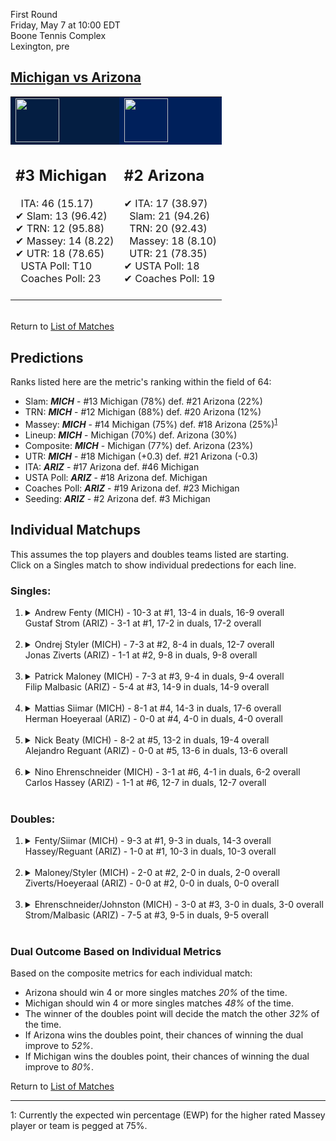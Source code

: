 First Round  
Friday, May 7 at 10:00 EDT  
Boone Tennis Complex  
Lexington, pre  
## [Michigan vs Arizona](https://www.ncaa.com/game/5833388)  

<table><tr style="background-color: #d9d9d9 !important"><td style="background-color: #041E42 !important"><img src="https://www.ncaa.com/sites/default/files/images/logos/schools/m/michigan.70.png" width="70" height="70" /></td><td style="background-color: #00205B !important"><img src="https://www.ncaa.com/sites/default/files/images/logos/schools/a/arizona.70.png" width="70" height="70" /></td></tr><tr>
<td>  

<h2>#3 Michigan</h2>  
&nbsp; ITA: 46 (15.17)<br>  
&#10004; Slam: 13 (96.42)<br>  
&#10004; TRN: 12 (95.88)<br>  
&#10004; Massey: 14 (8.22)<br>  
&#10004; UTR: 18 (78.65)<br>  
&nbsp; USTA Poll: T10<br>  
&nbsp; Coaches Poll: 23<br>  
<br>  

</td>
<td>  

<h2>#2 Arizona</h2>  
&#10004; ITA: 17 (38.97)<br>  
&nbsp; Slam: 21 (94.26)<br>  
&nbsp; TRN: 20 (92.43)<br>  
&nbsp; Massey: 18 (8.10)<br>  
&nbsp; UTR: 21 (78.35)<br>  
&#10004; USTA Poll: 18<br>  
&#10004; Coaches Poll: 19<br>  
<br>  

</td>
</tr></table>  


<br>Return to [List of Matches](../index.md)  

## Predictions  

Ranks listed here are the metric's ranking within the field of 64:  
- Slam: ***MICH*** - #13 Michigan (78%) def. #21 Arizona (22%)  
- TRN: ***MICH*** - #12 Michigan (88%) def. #20 Arizona (12%)  
- Massey: ***MICH*** - #14 Michigan (75%) def. #18 Arizona (25%)<sup>[1](#footnote1)</sup>  
- Lineup: ***MICH*** - Michigan (70%) def. Arizona (30%)  
- Composite: ***MICH*** - Michigan (77%) def. Arizona (23%)  
- UTR: ***MICH*** - #18 Michigan (+0.3) def. #21 Arizona (-0.3)  
- ITA: ***ARIZ*** - #17 Arizona def. #46 Michigan  
- USTA Poll: ***ARIZ*** - #18 Arizona def. Michigan  
- Coaches Poll: ***ARIZ*** - #19 Arizona def. #23 Michigan  
- Seeding: ***ARIZ*** - #2 Arizona def. #3 Michigan  

## Individual Matchups  
This assumes the top players and doubles teams listed are starting.  
Click on a Singles match to show individual predections for each line.  

### Singles:  

<ol>
<li><details>
<summary markdown="span">Andrew Fenty (MICH) - 10-3 at #1, 13-4 in duals, 16-9 overall<br>Gustaf Strom (ARIZ) - 3-1 at #1, 17-2 in duals, 17-2 overall</summary>
<h4>Predictions</h4><ul>
<li>Slam: <b><i>MICH</i></b> - Fenty (56%) def. Strom (44%)</li>  
<li>TRN: <b><i>ARIZ</i></b> - Strom (87%) def. Fenty (13%)</li>  
<li>Massey: <b><i>ARIZ</i></b> - Strom (75%) def. Fenty (25%)<sup><a href="#footnote1">1</a></sup></li>  
<li>UTR: <b><i>ARIZ</i></b> - Strom (69%) def. Fenty (31%)</li>  
<li>Composite: <b><i>ARIZ</i></b> - Strom (69%) def. Fenty (31%)</li>  
<li>ITA: <b><i>ARIZ</i></b> - Strom (17.40) def. Fenty (1.71)</li>  
</ul>
</details>&nbsp;</li>
<li><details>
<summary markdown="span">Ondrej Styler (MICH) - 7-3 at #2, 8-4 in duals, 12-7 overall<br>Jonas Ziverts (ARIZ) - 1-1 at #2, 9-8 in duals, 9-8 overall</summary>
<h4>Predictions</h4><ul>
<li>Slam: <b><i>MICH</i></b> - Styler (54%) def. Ziverts (46%)</li>  
<li>TRN: <b><i>MICH</i></b> - Styler (55%) def. Ziverts (45%)</li>  
<li>Massey: <b><i>MICH</i></b> - Styler (75%) def. Ziverts (25%)<sup><a href="#footnote1">1</a></sup></li>  
<li>UTR: <b><i>MICH</i></b> - Styler (76%) def. Ziverts (24%)</li>  
<li>Composite: <b><i>MICH</i></b> - Styler (64%) def. Ziverts (36%)</li>  
<li>ITA: <b><i>ARIZ</i></b> - Ziverts (7.58) def. Styler (2.60)</li>  
</ul>
</details>&nbsp;</li>
<li><details>
<summary markdown="span">Patrick Maloney (MICH) - 7-3 at #3, 9-4 in duals, 9-4 overall<br>Filip Malbasic (ARIZ) - 5-4 at #3, 14-9 in duals, 14-9 overall</summary>
<h4>Predictions</h4><ul>
<li>Slam: <b><i>ARIZ</i></b> - Malbasic (53%) def. Maloney (47%)</li>  
<li>TRN: <b><i>ARIZ</i></b> - Malbasic (64%) def. Maloney (36%)</li>  
<li>Massey: <b><i>ARIZ</i></b> - Malbasic (75%) def. Maloney (25%)<sup><a href="#footnote1">1</a></sup></li>  
<li>UTR: <b><i>ARIZ</i></b> - Malbasic (53%) def. Maloney (47%)</li>  
<li>Composite: <b><i>ARIZ</i></b> - Malbasic (61%) def. Maloney (39%)</li>  
<li>ITA: <b><i>ARIZ</i></b> - Malbasic (2.36) def. Maloney (2.15)</li>  
</ul>
</details>&nbsp;</li>
<li><details>
<summary markdown="span">Mattias Siimar (MICH) - 8-1 at #4, 14-3 in duals, 17-6 overall<br>Herman Hoeyeraal (ARIZ) - 0-0 at #4, 4-0 in duals, 4-0 overall</summary>
<h4>Predictions</h4><ul>
<li>Slam: <b><i>MICH</i></b> - Siimar (100%) def. Hoeyeraal (0%)</li>  
<li>TRN: <b><i>MICH</i></b> - Siimar (100%) def. Hoeyeraal (0%)</li>  
<li>Massey: <b><i>MICH</i></b> - Siimar (75%) def. Hoeyeraal (25%)<sup><a href="#footnote1">1</a></sup></li>  
<li>UTR: <b><i>MICH</i></b> - Siimar (100%) def. Hoeyeraal (0%)</li>  
<li>Composite: <b><i>MICH</i></b> - Siimar (93%) def. Hoeyeraal (7%)</li>  
<li>ITA: <b><i>MICH</i></b> - Siimar (2.45) def. Hoeyeraal (2.40)</li>  
</ul>
</details>&nbsp;</li>
<li><details>
<summary markdown="span">Nick Beaty (MICH) - 8-2 at #5, 13-2 in duals, 19-4 overall<br>Alejandro Reguant (ARIZ) - 0-0 at #5, 13-6 in duals, 13-6 overall</summary>
<h4>Predictions</h4><ul>
<li>Slam: <b><i>ARIZ</i></b> - Reguant (55%) def. Beaty (45%)</li>  
<li>TRN: <b><i>MICH</i></b> - Beaty (66%) def. Reguant (34%)</li>  
<li>Massey: <b><i>MICH</i></b> - Beaty (75%) def. Reguant (25%)<sup><a href="#footnote1">1</a></sup></li>  
<li>UTR: <b><i>ARIZ</i></b> - Reguant (70%) def. Beaty (30%)</li>  
<li>Composite: <b><i>MICH</i></b> - Beaty (53%) def. Reguant (47%)</li>  
<li>ITA: <b><i>ARIZ</i></b> - Reguant (2.55) def. Beaty (2.52)</li>  
</ul>
</details>&nbsp;</li>
<li><details>
<summary markdown="span">Nino Ehrenschneider (MICH) - 3-1 at #6, 4-1 in duals, 6-2 overall<br>Carlos Hassey (ARIZ) - 1-1 at #6, 12-7 in duals, 12-7 overall</summary>
<h4>Predictions</h4><ul>
<li>Slam: <b><i>MICH</i></b> - Ehrenschneider (51%) def. Hassey (49%)</li>  
<li>TRN: <b><i>MICH</i></b> - Ehrenschneider (66%) def. Hassey (34%)</li>  
<li>Massey: <b><i>MICH</i></b> - Ehrenschneider (75%) def. Hassey (25%)<sup><a href="#footnote1">1</a></sup></li>  
<li>UTR: <b><i>MICH</i></b> - Ehrenschneider (57%) def. Hassey (43%)</li>  
<li>Composite: <b><i>MICH</i></b> - Ehrenschneider (61%) def. Hassey (39%)</li>  
<li>ITA: <b><i>MICH</i></b> - Ehrenschneider (2.63) def. Hassey (1.70)</li>  
</ul>
</details>&nbsp;</li>
</ol>

### Doubles:  

<ol>
<li><details>
<summary markdown="span">Fenty/Siimar (MICH) - 9-3 at #1, 9-3 in duals, 14-3 overall<br>Hassey/Reguant (ARIZ) - 1-0 at #1, 10-3 in duals, 10-3 overall</summary>
<br>Sorry, we don't have any metrics for this match
</details>&nbsp;</li>
<li><details>
<summary markdown="span">Maloney/Styler (MICH) - 2-0 at #2, 2-0 in duals, 2-0 overall<br>Ziverts/Hoeyeraal (ARIZ) - 0-0 at #2, 0-0 in duals, 0-0 overall</summary>
<br>Sorry, we don't have any metrics for this match
</details>&nbsp;</li>
<li><details>
<summary markdown="span">Ehrenschneider/Johnston (MICH) - 3-0 at #3, 3-0 in duals, 3-0 overall<br>Strom/Malbasic (ARIZ) - 7-5 at #3, 9-5 in duals, 9-5 overall</summary>
<br>Sorry, we don't have any metrics for this match
</details>&nbsp;</li>
</ol>

### Dual Outcome Based on Individual Metrics  
  
Based on the composite metrics for each individual match:  
- Arizona should win 4 or more singles matches _20%_ of the time.  
- Michigan should win 4 or more singles matches _48%_ of the time.  
- The winner of the doubles point will decide the match the other _32%_ of the time.  
- If Arizona wins the doubles point, their chances of winning the dual improve to _52%_.  
- If Michigan wins the doubles point, their chances of winning the dual improve to _80%_.  
  
Return to [List of Matches](../index.md)  
  
------
<a name="footnote1">1</a>: Currently the expected win percentage (EWP) for the higher rated Massey player or team is pegged at 75%.
